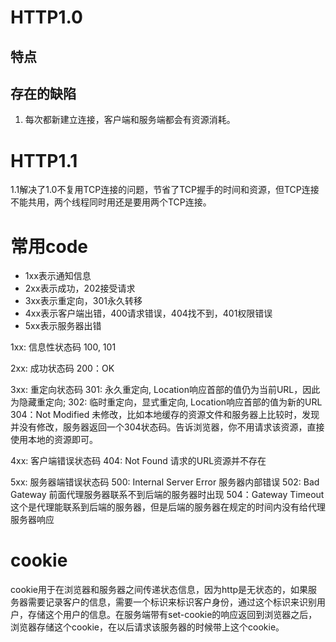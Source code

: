 # HTTP1.0
## 特点

## 存在的缺陷
1. 每次都新建立连接，客户端和服务端都会有资源消耗。

# HTTP1.1
1.1解决了1.0不复用TCP连接的问题，节省了TCP握手的时间和资源，但TCP连接不能共用，两个线程同时用还是要用两个TCP连接。

# 常用code
* 1xx表示通知信息
* 2xx表示成功，202接受请求
* 3xx表示重定向，301永久转移
* 4xx表示客户端出错，400请求错误，404找不到，401权限错误
* 5xx表示服务器出错

1xx: 信息性状态码
    100, 101

2xx: 成功状态码
    200：OK

3xx: 重定向状态码
    301: 永久重定向, Location响应首部的值仍为当前URL，因此为隐藏重定向;
    302: 临时重定向，显式重定向, Location响应首部的值为新的URL
    304：Not Modified  未修改，比如本地缓存的资源文件和服务器上比较时，发现并没有修改，服务器返回一个304状态码。告诉浏览器，你不用请求该资源，直接使用本地的资源即可。

4xx: 客户端错误状态码
    404: Not Found  请求的URL资源并不存在

5xx: 服务器端错误状态码
    500: Internal Server Error  服务器内部错误
    502: Bad Gateway  前面代理服务器联系不到后端的服务器时出现
    504：Gateway Timeout  这个是代理能联系到后端的服务器，但是后端的服务器在规定的时间内没有给代理服务器响应



# cookie
cookie用于在浏览器和服务器之间传递状态信息，因为http是无状态的，如果服务器需要记录客户的信息，需要一个标识来标识客户身份，通过这个标识来识别用户，存储这个用户的信息。在服务端带有set-cookie的响应返回到浏览器之后，浏览器存储这个cookie，在以后请求该服务器的时候带上这个cookie。